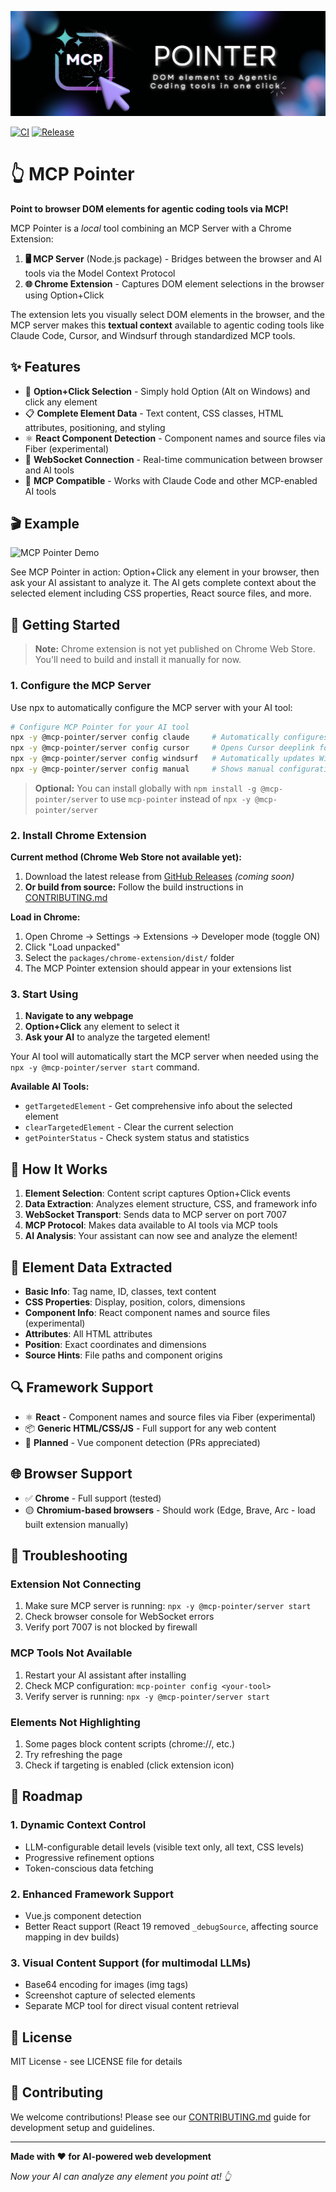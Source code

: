 ![MCP Pointer banner](/docs/banner.png)

[![CI](https://github.com/etsd-tech/mcp-pointer/actions/workflows/ci.yml/badge.svg?branch=main&event=check_suite)](https://github.com/etsd-tech/mcp-pointer/actions/workflows/ci.yml)
[![Release](https://github.com/etsd-tech/mcp-pointer/actions/workflows/release.yml/badge.svg?event=release)](https://github.com/etsd-tech/mcp-pointer/actions/workflows/release.yml)

# 👆 MCP Pointer

**Point to browser DOM elements for agentic coding tools via MCP!**

MCP Pointer is a *local* tool combining an MCP Server with a Chrome Extension:

1. **🖥️ MCP Server** (Node.js package) - Bridges between the browser and AI tools via the Model Context Protocol
2. **🌐 Chrome Extension** - Captures DOM element selections in the browser using Option+Click

The extension lets you visually select DOM elements in the browser, and the MCP server makes this **textual context** available to agentic coding tools like Claude Code, Cursor, and Windsurf through standardized MCP tools.

## ✨ Features

- 🎯 **Option+Click Selection** - Simply hold Option (Alt on Windows) and click any element
- 📋 **Complete Element Data** - Text content, CSS classes, HTML attributes, positioning, and styling
- ⚛️ **React Component Detection** - Component names and source files via Fiber (experimental)
- 🔗 **WebSocket Connection** - Real-time communication between browser and AI tools
- 🤖 **MCP Compatible** - Works with Claude Code and other MCP-enabled AI tools

## 🎬 Example

![MCP Pointer Demo](/docs/demo.gif)

See MCP Pointer in action: Option+Click any element in your browser, then ask your AI assistant to analyze it. The AI gets complete context about the selected element including CSS properties, React source files, and more.

## 🚀 Getting Started

> **Note:** Chrome extension is not yet published on Chrome Web Store. You'll need to build and install it manually for now.

### 1. Configure the MCP Server

Use npx to automatically configure the MCP server with your AI tool:

```bash
# Configure MCP Pointer for your AI tool
npx -y @mcp-pointer/server config claude     # Automatically configures Claude Code
npx -y @mcp-pointer/server config cursor     # Opens Cursor deeplink for automatic installation
npx -y @mcp-pointer/server config windsurf   # Automatically updates Windsurf config file
npx -y @mcp-pointer/server config manual     # Shows manual configuration for other tools
```

> **Optional:** You can install globally with `npm install -g @mcp-pointer/server` to use `mcp-pointer` instead of `npx -y @mcp-pointer/server`

### 2. Install Chrome Extension

**Current method (Chrome Web Store not available yet):**

1. Download the latest release from [GitHub Releases](https://github.com/etsd-tech/mcp-pointer/releases) *(coming soon)*
2. **Or build from source:** Follow the build instructions in [CONTRIBUTING.md](./CONTRIBUTING.md)

**Load in Chrome:**
1. Open Chrome → Settings → Extensions → Developer mode (toggle ON)
2. Click "Load unpacked"
3. Select the `packages/chrome-extension/dist/` folder
4. The MCP Pointer extension should appear in your extensions list

### 3. Start Using

1. **Navigate to any webpage** 
2. **Option+Click** any element to select it
3. **Ask your AI** to analyze the targeted element!

Your AI tool will automatically start the MCP server when needed using the `npx -y @mcp-pointer/server start` command.

**Available AI Tools:**
- `getTargetedElement` - Get comprehensive info about the selected element
- `clearTargetedElement` - Clear the current selection
- `getPointerStatus` - Check system status and statistics

## 🎯 How It Works

1. **Element Selection**: Content script captures Option+Click events
2. **Data Extraction**: Analyzes element structure, CSS, and framework info
3. **WebSocket Transport**: Sends data to MCP server on port 7007
4. **MCP Protocol**: Makes data available to AI tools via MCP tools
5. **AI Analysis**: Your assistant can now see and analyze the element!

## 🎨 Element Data Extracted

- **Basic Info**: Tag name, ID, classes, text content
- **CSS Properties**: Display, position, colors, dimensions
- **Component Info**: React component names and source files (experimental)  
- **Attributes**: All HTML attributes
- **Position**: Exact coordinates and dimensions
- **Source Hints**: File paths and component origins

## 🔍 Framework Support

- ⚛️ **React** - Component names and source files via Fiber (experimental)
- 📦 **Generic HTML/CSS/JS** - Full support for any web content
- 🔮 **Planned** - Vue component detection (PRs appreciated)

## 🌐 Browser Support

- ✅ **Chrome** - Full support (tested)
- 🟡 **Chromium-based browsers** - Should work (Edge, Brave, Arc - load built extension manually)

## 🐛 Troubleshooting

### Extension Not Connecting

1. Make sure MCP server is running: `npx -y @mcp-pointer/server start`
2. Check browser console for WebSocket errors
3. Verify port 7007 is not blocked by firewall

### MCP Tools Not Available

1. Restart your AI assistant after installing
2. Check MCP configuration: `mcp-pointer config <your-tool>`  
3. Verify server is running: `npx -y @mcp-pointer/server start`

### Elements Not Highlighting

1. Some pages block content scripts (chrome://, etc.)
2. Try refreshing the page
3. Check if targeting is enabled (click extension icon)

## 🚀 Roadmap

### 1. **Dynamic Context Control**
   - LLM-configurable detail levels (visible text only, all text, CSS levels)
   - Progressive refinement options
   - Token-conscious data fetching

### 2. **Enhanced Framework Support**
   - Vue.js component detection
   - Better React support (React 19 removed `_debugSource`, affecting source mapping in dev builds)

### 3. **Visual Content Support** (for multimodal LLMs)
   - Base64 encoding for images (img tags)
   - Screenshot capture of selected elements
   - Separate MCP tool for direct visual content retrieval

## 📝 License

MIT License - see LICENSE file for details

## 🤝 Contributing

We welcome contributions! Please see our [CONTRIBUTING.md](./CONTRIBUTING.md) guide for development setup and guidelines.

---

**Made with ❤️ for AI-powered web development**

*Now your AI can analyze any element you point at! 👆*